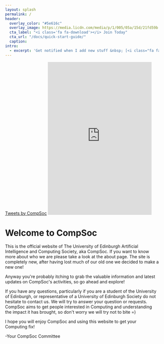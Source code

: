 ```yaml
---
layout: splash
permalink: /
header:
  overlay_color: "#5e616c"
  overlay_image: https://media.licdn.com/media/p/1/005/05a/15d/21fd59b.png
  cta_label: "<i class='fa fa-download'></i> Join Today"
  cta_url: "/docs/quick-start-guide/"
  caption:
intro:
  - excerpt: 'Get notified when I add new stuff &nbsp; [<i class="fa fa-twitter"></i> @mmistakes](https://twitter.com/mmistakes){: .btn .btn--twitter}'
---
```


<div class="sidebar__right">
  <a class="twitter-timeline" data-height="250" href="https://twitter.com/CompSoc">Tweets by CompSoc</a> <script async src="//platform.twitter.com/widgets.js" charset="utf-8"></script>
  <iframe src="https://www.facebook.com/plugins/page.php?href=https%3A%2F%2Fwww.facebook.com%2Fcompsoc&tabs=timeline&width=340&height=500&small_header=false&adapt_container_width=true&hide_cover=false&show_facepile=true" width="340" height="500" style="border:none;overflow:hidden" scrolling="no" frameborder="0" allowTransparency="true"></iframe>
</div>

# Welcome to CompSoc
This is the official website of The University of Edinburgh Artificial Intelligence and Computing Society, aka CompSoc. If you want to know more about who we are please take a look at the about page. The site is completely new, after having lost much of our old one we decided to make a new one!

Anyway you're probably itching to grab the valuable information and latest updates on CompSoc's activities, so go ahead and explore!

If you have any questions, particularly if you are a student of the University of Edinburgh, or representative of a University of Edinburgh Society do not hesitate to contact us. We will try to answer your question or requests. CompSoc aims to get people interested in Computing and understanding the impact it has brought, so don't worry we will try not to bite =)

I hope you will enjoy CompSoc and using this website to get your Computing fix!

-Your CompSoc Committee